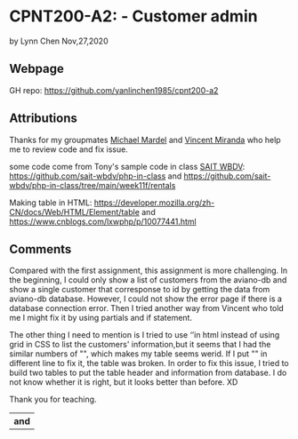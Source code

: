 # CPNT200-A2: - Customer admin

by  Lynn Chen     Nov,27,2020


## Webpage 
GH repo: 
https://github.com/yanlinchen1985/cpnt200-a2



## Attributions

Thanks for my groupmates [Michael Mardel](https://github.com/aggressiveperfector)  and [Vincent Miranda](https://github.com/vinceldric)  who help me to review code and fix issue.

some code come from Tony's sample code in class  [SAIT WBDV](https://sait-wbdv.github.io/):
https://github.com/sait-wbdv/php-in-class and 
https://github.com/sait-wbdv/php-in-class/tree/main/week11f/rentals



Making table in HTML: https://developer.mozilla.org/zh-CN/docs/Web/HTML/Element/table and
https://www.cnblogs.com/lxwphp/p/10077441.html
                        
                                                                      

## Comments

Compared with the first assignment, this assignment is more challenging. In the beginning, I could only show a list of customers from the aviano-db and show a single customer that corresponse to id by getting the data from aviano-db database. However, I could not show the error page if there is a database connection error. Then I tried another way from Vincent who told me I might fix it by using partials and if statement. 

The other thing I need to mention is I tried to use ‘<table>’in html instead of using grid in CSS to list the customers' information,but it seems that I had the similar numbers of "<th> and <tr>", which makes my table seems werid. If I put "<php>" in different line to fix it, the table was broken. In order to fix this issue, I tried to build two tables to put the table header and information from database. I do not know whether it is right, but it looks better than before. XD 

Thank you for teaching.
